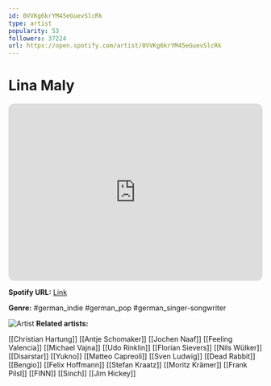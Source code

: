 ```yaml
---
id: 0VVKg6krYM45eGuevSlcRk
type: artist
popularity: 53
followers: 37224
url: https://open.spotify.com/artist/0VVKg6krYM45eGuevSlcRk
---
```

# Lina Maly

<iframe style="border-radius:12px" src="https://open.spotify.com/embed/artist/0VVKg6krYM45eGuevSlcRk" width="100%" height="352" frameBorder="0" allowfullscreen="" allow="autoplay; clipboard-write; encrypted-media; fullscreen; picture-in-picture" loading="lazy"></iframe>

**Spotify URL:** [Link](https://open.spotify.com/artist/0VVKg6krYM45eGuevSlcRk)

**Genre:**  #german_indie #german_pop #german_singer-songwriter

![Artist](https://i.scdn.co/image/ab6761610000e5eb67ca1c2485784248c96c91aa)
**Related artists:**

[[Christian Hartung]]
[[Antje Schomaker]]
[[Jochen Naaf]]
[[Feeling Valencia]]
[[Michael Vajna]]
[[Udo Rinklin]]
[[Florian Sievers]]
[[Nils Wülker]]
[[Disarstar]]
[[Yukno]]
[[Matteo Capreoli]]
[[Sven Ludwig]]
[[Dead Rabbit]]
[[Bengio]]
[[Felix Hoffmann]]
[[Stefan Kraatz]]
[[Moritz Krämer]]
[[Frank Pilsl]]
[[FINN]]
[[Sinch]]
[[Jim Hickey]]
